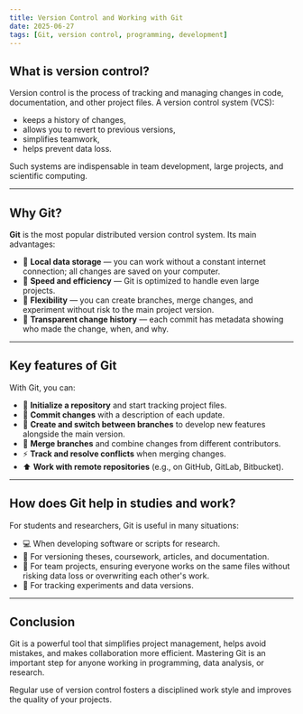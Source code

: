 ```yaml
---
title: Version Control and Working with Git
date: 2025-06-27
tags: [Git, version control, programming, development]
---
```


## What is version control?

Version control is the process of tracking and managing changes in code, documentation, and other project files. A version control system (VCS):

- keeps a history of changes,
- allows you to revert to previous versions,
- simplifies teamwork,
- helps prevent data loss.

Such systems are indispensable in team development, large projects, and scientific computing.

---

## Why Git?

**Git** is the most popular distributed version control system. Its main advantages:

- 🔹 **Local data storage** — you can work without a constant internet connection; all changes are saved on your computer.
- 🔹 **Speed and efficiency** — Git is optimized to handle even large projects.
- 🔹 **Flexibility** — you can create branches, merge changes, and experiment without risk to the main project version.
- 🔹 **Transparent change history** — each commit has metadata showing who made the change, when, and why.

---

## Key features of Git

With Git, you can:

- 📌 **Initialize a repository** and start tracking project files.
- 🔄 **Commit changes** with a description of each update.
- 🌿 **Create and switch between branches** to develop new features alongside the main version.
- 🔀 **Merge branches** and combine changes from different contributors.
- ⚡ **Track and resolve conflicts** when merging changes.
- ⬆ **Work with remote repositories** (e.g., on GitHub, GitLab, Bitbucket).

---

## How does Git help in studies and work?

For students and researchers, Git is useful in many situations:

- 💻 When developing software or scripts for research.
- 📄 For versioning theses, coursework, articles, and documentation.
- 🤝 For team projects, ensuring everyone works on the same files without risking data loss or overwriting each other's work.
- 🧪 For tracking experiments and data versions.

---

## Conclusion

Git is a powerful tool that simplifies project management, helps avoid mistakes, and makes collaboration more efficient. Mastering Git is an important step for anyone working in programming, data analysis, or research.

Regular use of version control fosters a disciplined work style and improves the quality of your projects.

